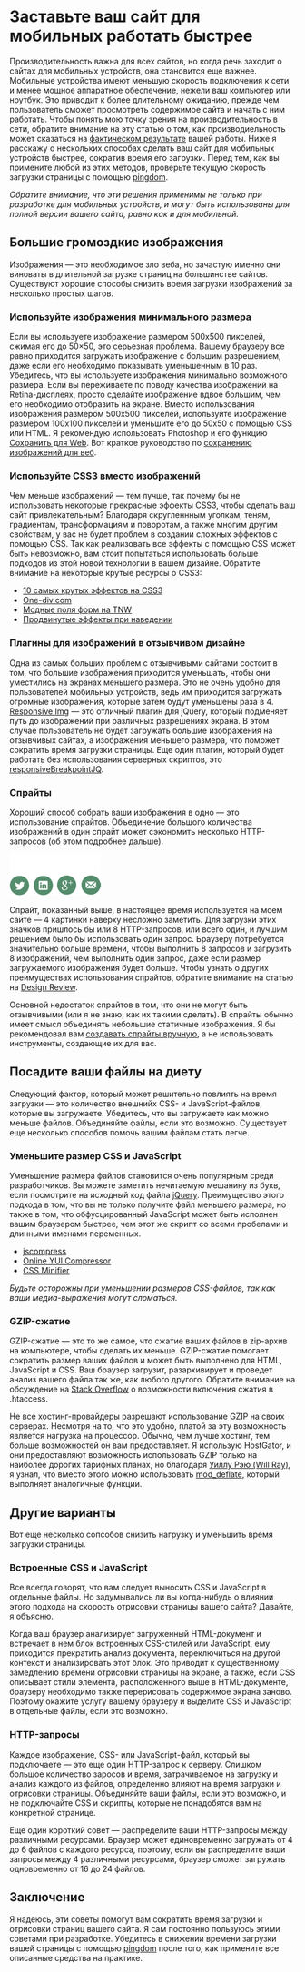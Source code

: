 # Заставьте ваш сайт для мобильных работать быстрее

Производительность важна для всех сайтов, но когда речь заходит о сайтах для 
мобильных устройств, она становится еще важнее. Мобильные устройства имеют 
меньшую скорость подключения к сети и менее мощное аппаратное обеспечение, 
нежели ваш компьютер или ноутбук. Это приводит к более длительному ожиданию, 
прежде чем пользователь сможет просмотреть содержимое сайта и начать с ним 
работать. Чтобы понять мою точку зрения на производительность в сети, обратите 
внимание на эту статью о том, как производиельность может сказаться на 
[фактическом результате][0] вашей работы. Ниже я расскажу о нескольких 
способах сделать ваш сайт для мобильных устройств быстрее, сократив время его 
загрузки. Перед тем, как вы примените любой из этих методов, проверьте текущую 
скорость загрузки страницы с помощью [pingdom][1].

*Обратите внимание, что эти решения применимы не только при разработке для 
мобильных устройств, и могут быть использованы для полной версии вашего сайта, 
равно как и для мобильной.*

## Большие громоздкие изображения

Изображения — это необходимое зло веба, но зачастую именно они виноваты в 
длительной загрузке страниц на большинстве сайтов. Существуют хорошие способы 
снизить время загрузки изображений за несколько простых шагов.

### Используйте изображения минимального размера

Если вы используете изображение размером 500х500 пикселей, сжимая его до 
50×50, это серьезная проблема. Вашему браузеру все равно приходится загружать 
изображение с большим разрешением, даже если его необходимо показывать 
уменьшенным в 10 раз. Убедитесь, что вы используете изображения минимально 
возможного размера. Если вы переживаете по поводу качества изображений на 
Retina-дисплеях, просто сделайте изображение вдвое большим, чем его необходимо 
отобразить на экране. Вместо использования изображения размером 500х500 
пикселей, используйте изображение размером 100х100 пикселей и уменьшите его до 
50х50 с помощью CSS или HTML. Я рекомендую использовать Photoshop и его 
функцию [Сохранить для Web][18]. Вот краткое руководство по 
[сохранению изображений для веб][2].

### Используйте CSS3 вместо изображений

Чем меньше изображений — тем лучше, так почему бы не использовать некоторые 
прекрасные эффекты CSS3, чтобы сделать ваш сайт привлекательным? Благодаря 
скругленнным уголкам, теням, градиентам, трансформациям и поворотам, а также 
многим другим свойствам, у вас не будет проблем в создании сложных эффектов с 
помощью CSS. Так как реализовать все эффекты с помощью CSS может быть 
невозможно, вам стоит попытаться использовать больше подходов из этой новой 
технологии в вашем дизайне. Обратите внимание на некоторые крутые ресурсы о 
CSS3:

* [10 самых крутых эффектов на CSS3][3]
* [One-div.com][4]
* [Модные поля форм на TNW][5]
* [Продвинутые эффекты при наведении][6]

### Плагины для изображений в отзывчивом дизайне

Одна из самых больших проблем с отзывчивыми сайтами состоит в том, что большие 
изображения приходится уменьшать, чтобы они уместились на экранах меньшего 
размера. Это не очень удобно для пользователей мобильных устройств, ведь им 
приходится загружать огромные изображения, которые затем будут уменьшены раза 
в 4. [Responsive Img][7] — это отличный плагин для jQuery, который подменяет 
путь до изображений при различных разрешениях экрана. В этом случае 
пользователь не будет загружать большие изображения на отзывчивых сайтах, а 
изображения меньшего размера, что поможет сократить время загрузки страницы. 
Еще один плагин, который будет работать без использования серверных скриптов, 
это [responsiveBreakpointJQ][8].

### Спрайты

Хороший способ собрать ваши изображения в одно — это использование спрайтов. 
Объединение большого количества изображений в один спрайт может сэкономить 
несколько HTTP-запросов (об этом подробнее дальше).

![Спрайт с иконками социальных сетей][Рисунок 1]

Спрайт, показанный выше, в настоящее время используется на моем сайте — 4 
картинки наверху несложно заметить. Для загрузки этих значков пришлось бы или 
8 HTTP-запросов, или всего один, и лучшим решением было бы использовать один 
запрос. Браузеру потребуется значительно больше времени, чтобы выполнить 8 
запросов и загрузить 8 изображений, чем выполнить один запрос, даже если 
размер загружаемого изображения будет больше. Чтобы узнать о других 
преимуществах использования спрайтов, обратите внимание на статью на 
[Design Review][9].

Основной недостаток спрайтов в том, что они не могут быть отзывчивыми (или я 
не знаю, как их такими сделать). В спрайты обычно имеет смысл объединять 
небольшие статичные изображения. Я бы рекомендовал вам [создавать спрайты 
вручную][10], а не использовать инструменты, создающие их для вас.

## Посадите ваши файлы на диету

Следующий фактор, который может решительно повлиять на время загрузки — это 
количество внешнийх CSS- и JavaScript-файлов, которые вы загружаете. 
Убедитесь, что вы загружаете как можно меньше файлов. Объединяйте файлы, если 
это возможно. Существует еще несколько способов помочь вашим файлам стать 
легче.

### Уменьшите размер CSS и JavaScript

Уменьшение размера файлов становится очень популярным среди разработчиков. Вы 
можете заметить нечитаемую мешанину из букв, если посмотрите на исходный код 
файла [jQuery][11]. Преимущество этого подхода в том, что вы не только 
получите файл меньшего размера, но также в том, что обфусцированный JavaScript 
может быть исполнен вашим браузером быстрее, чем этот же скрипт со всеми 
пробелами и длинными именами переменных.

* [jscompress][12]
* [Online YUI Compressor][13]
* [CSS Minifier][14]

*Будьте осторожны при уменьшении размеров CSS-файлов, так как ваши медиа-выражения могут сломаться.*

### GZIP-сжатие

GZIP-сжатие — это то же самое, что сжатие ваших файлов в zip-архив на 
компьютере, чтобы сделать их меньше. GZIP-сжатие помогает сократить размер 
ваших файлов и может быть выполнено для HTML, JavaScript и CSS. Ваш браузер 
загрузит, разархивирует и проведет анализ вашего файла так же, как любого 
другого. Обратите внимание на обсуждение на [Stack Overflow][15] о возможности 
включения сжатия в .htaccess.

Не все хостинг-провайдеры разрешают использование GZIP на своих серверах. 
Несмотря на то, что это удобно, платой за эту возможность является нагрузка на 
процессор. Обычно, чем лучше хостинг, тем больше возможностей он вам 
предоставляет. Я использую HostGator, и они предоставляют возможность 
использовать GZIP только на наиболее дорогих тарифных планах, но благодаря 
[Уиллу Рэю (Will Ray)][16], я узнал, что вместо этого можно использовать 
[mod_deflate][17], который выполняет аналогичные функции.

## Другие варианты

Вот еще несколько сопсобов снизить нагрузку и уменьшить время загрузки 
страницы.

### Встроенные CSS и JavaScript

Все всегда говорят, что вам следует выносить CSS и JavaScript в отдельные 
файлы. Но задумывались ли вы когда-нибудь о влиянии этого подхода на скорость 
отрисовки страницы вашего сайта? Давайте, я объясню.

Когда ваш браузер анализирует загруженный HTML-документ и встречает в нем блок 
встроенных CSS-стилей или JavaScript, ему приходится прекратить анализ 
документа, переключиться на другой контекст и анализировать этот блок. Это 
приводит к существенному замедлению времени отрисовки страницы на экране, а 
также, если CSS описывает стили элемента, расположенного выше в 
HTML-документе, браузеру необходимо также перерисовать содержимое экрана 
заново. Поэтому окажите услугу вашему браузеру и выделите CSS и JavaScript в 
отдельные файлы, если это возможно.

### HTTP-запросы

Каждое изображение, CSS- или JavaScript-файл, который вы подключаете — это еще 
один HTTP-запрос к серверу. Слишком большое количество заросов и время, 
затрачиваемое на загрузку и анализ каждого из файлов, определенно влияют на 
время загрузки и отрисовки страницы. Объединяйте ваши файлы, если это 
возможно, и не подключайте CSS и скрипты, которые не понадобятся вам на 
конкретной странице.

Еще один короткий совет — распределите ваши HTTP-запросы между различными 
ресурсами. Браузер может единовременно загружать от 4 до 6 файлов с каждого 
ресурса, поэтому, если вы распределите ваши запросы между 4 различными 
ресурсами, браузер сможет загружать одновременно от 16 до 24 файлов.

## Заключение

Я надеюсь, эти советы помогут вам сократить время загрузки и отрисовки страниц 
вашего сайта. Я сам постоянно пользуюсь этими советами при разработке. 
Убедитесь в снижении времени загрузки вашей страницы с помощью [pingdom][1] 
после того, как примените все описанные средства на практике.

[0]: http://blog.kissmetrics.com/loading-time/
[1]: http://tools.pingdom.com/fpt/
[2]: http://sixrevisions.com/web_design/comprehensive-guide-saving-images-for-web/
[3]: http://www.webdesignerdepot.com/2012/03/10-of-the-coolest-css-css3-effects-10-of-the-coolest-css-css3-effects-10-of-the-coolest-css-and-css3-effects/
[4]: http://one-div.com/
[5]: http://thenextweb.com/dd/2013/02/21/fancy-input-adds-css3-text-effects-to-input-fields-a-gimmick-or-a-chance-to-delight/
[6]: http://codecanyon.net/item/advanced-css3-hover-effects-4/4143438
[7]: http://responsiveimg.com/
[8]: https://github.com/Designer023/responsiveBreakpointJQ
[9]: http://designreviver.com/tips/the-advantages-of-using-css-sprites-along-with-a-few-tips/
[10]: http://mysprit.es/tool
[11]: http://ajax.googleapis.com/ajax/libs/jquery/1.9.1/jquery.min.js
[12]: http://jscompress.com/
[13]: http://refresh-sf.com/yui/
[14]: http://www.cssminifier.com/
[15]: http://stackoverflow.com/questions/2666120/how-can-i-gzip-my-javascript-and-css-files
[16]: http://www.will-ray.com/
[17]: http://support.hostgator.com/articles/specialized-help/technical/apache-htaccess/mod_deflate
[18]: http://www.deke.com/content/photoshop-top-40-feature-34-save-web-and-devices

[Рисунок 1]: img/social-sprite.png
